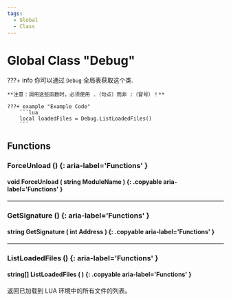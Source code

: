 ```yaml
---
tags:
  - Global
  - Class
---
```

# Global Class "Debug"

???+ info
    你可以通过 `Debug` 全局表获取这个类.

    **注意：调用这些函数时，必须使用 .（句点）而非 :（冒号）！**
    
    ???+ example "Example Code"
        ```lua
        local loadedFiles = Debug.ListLoadedFiles()
        ```
        
## Functions

### ForceUnload () {: aria-label='Functions' }
#### void ForceUnload ( string ModuleName ) {: .copyable aria-label='Functions' }

___
### GetSignature () {: aria-label='Functions' }
#### string GetSignature ( int Address ) {: .copyable aria-label='Functions' }

___
### ListLoadedFiles () {: aria-label='Functions' }
#### string[] ListLoadedFiles ( ) {: .copyable aria-label='Functions' }
返回已加载到 LUA 环境中的所有文件的列表。